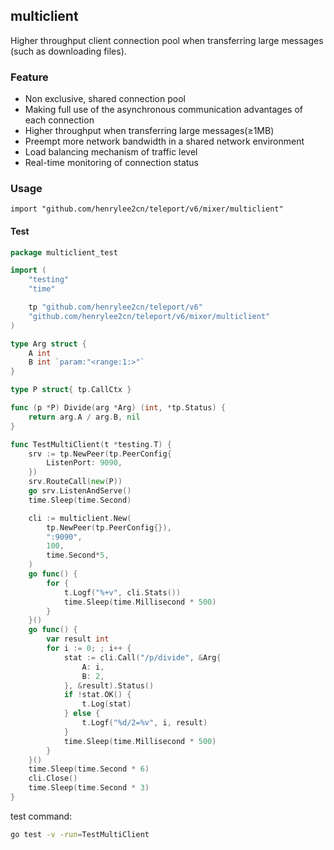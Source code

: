 ## multiclient

Higher throughput client connection pool when transferring large messages (such as downloading files).

### Feature

- Non exclusive, shared connection pool
- Making full use of the asynchronous communication advantages of each connection
- Higher throughput when transferring large messages(≥1MB)
- Preempt more network bandwidth in a shared network environment
- Load balancing mechanism of traffic level
- Real-time monitoring of connection status

### Usage
	
`import "github.com/henrylee2cn/teleport/v6/mixer/multiclient"`

#### Test

```go
package multiclient_test

import (
	"testing"
	"time"

	tp "github.com/henrylee2cn/teleport/v6"
	"github.com/henrylee2cn/teleport/v6/mixer/multiclient"
)

type Arg struct {
	A int
	B int `param:"<range:1:>"`
}

type P struct{ tp.CallCtx }

func (p *P) Divide(arg *Arg) (int, *tp.Status) {
	return arg.A / arg.B, nil
}

func TestMultiClient(t *testing.T) {
	srv := tp.NewPeer(tp.PeerConfig{
		ListenPort: 9090,
	})
	srv.RouteCall(new(P))
	go srv.ListenAndServe()
	time.Sleep(time.Second)

	cli := multiclient.New(
		tp.NewPeer(tp.PeerConfig{}),
		":9090",
		100,
		time.Second*5,
	)
	go func() {
		for {
			t.Logf("%+v", cli.Stats())
			time.Sleep(time.Millisecond * 500)
		}
	}()
	go func() {
		var result int
		for i := 0; ; i++ {
			stat := cli.Call("/p/divide", &Arg{
				A: i,
				B: 2,
			}, &result).Status()
			if !stat.OK() {
				t.Log(stat)
			} else {
				t.Logf("%d/2=%v", i, result)
			}
			time.Sleep(time.Millisecond * 500)
		}
	}()
	time.Sleep(time.Second * 6)
	cli.Close()
	time.Sleep(time.Second * 3)
}
```

test command:

```sh
go test -v -run=TestMultiClient
```